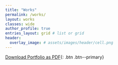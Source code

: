 ```yaml
---
title: "Works"
permalink: /works/
layout: works
classes: wide
author_profile: true
entries_layout: grid # list or grid	
header:
  overlay_image: # assets/images/header/cell.png
---
```

[Download Portfolio as PDF](/assets/pdf/armin-goudarzi-portfolio.pdf){: .btn .btn--primary}